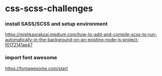 # css-scss-challenges

### install SASS/SCSS and setup environment

https://mishkaorakzai.medium.com/how-to-add-and-compile-scss-to-run-automatically-in-the-background-on-an-existing-node-js-project-f0172141ae47

### import font awesome

https://fontawesome.com/start
